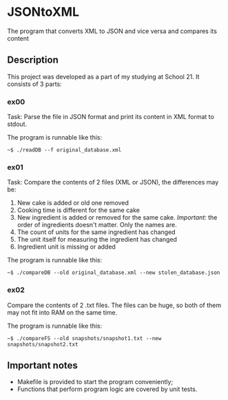 # JSONtoXML
The program that converts XML to JSON and vice versa and compares its content

## Description

This project was developed as a part of my studying at School 21. It consists of 3 parts:

### ex00 
Task: Parse the file in JSON format and print its content in XML format to stdout. 

The program is runnable like this: 

`~$ ./readDB --f original_database.xml`

### ex01 
Task: Compare the contents of 2 files (XML or JSON), the differences may be:
1) New cake is added or old one removed
2) Cooking time is different for the same cake
3) New ingredient is added or removed for the same cake. *Important:* the order of ingredients doesn't matter. Only the names are.
4) The count of units for the same ingredient has changed
5) The unit itself for measuring the ingredient has changed
6) Ingredient unit is missing or added

The program is runnable like this: 

`~$ ./compareDB --old original_database.xml --new stolen_database.json`

### ex02 
Compare the contents of 2 .txt files. The files can be huge, so both of them may not fit into RAM on the same time.

The program is runnable like this:

`~$ ./compareFS --old snapshots/snapshot1.txt --new snapshots/snapshot2.txt`

## Important notes

- Makefile is provided to start the program conveniently;
- Functions that perform program logic are covered by unit tests.


